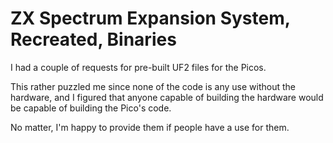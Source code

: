 # ZX Spectrum Expansion System, Recreated, Binaries

I had a couple of requests for pre-built UF2 files for the Picos.

This rather puzzled me since none of the code is any use without
the hardware, and I figured that anyone capable of building the
hardware would be capable of building the Pico's code.

No matter, I'm happy to provide them if people have a use for them.